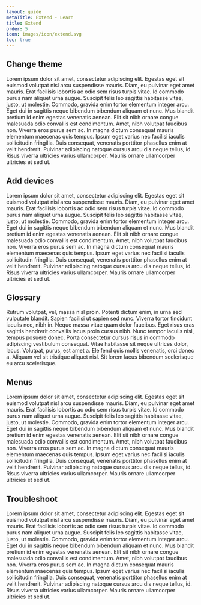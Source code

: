 ```yaml
---
layout: guide
metaTitle: Extend - Learn
title: Extend
order: 5
icon: images/icon/extend.svg
toc: true
---
```


## Change theme

Lorem ipsum dolor sit amet, consectetur adipiscing elit. Egestas eget sit euismod volutpat nisl arcu suspendisse mauris. Diam, eu pulvinar eget amet mauris. Erat facilisis lobortis ac odio sem risus turpis vitae. Id commodo purus nam aliquet urna augue. Suscipit felis leo sagittis habitasse vitae, justo, ut molestie. Commodo, gravida enim tortor elementum integer arcu. Eget dui in sagittis neque bibendum bibendum aliquam et nunc. Mus blandit pretium id enim egestas venenatis aenean. Elit sit nibh ornare congue malesuada odio convallis est condimentum. Amet, nibh volutpat faucibus non. Viverra eros purus sem ac. In magna dictum consequat mauris elementum maecenas quis tempus. Ipsum eget varius nec facilisi iaculis sollicitudin fringilla. Duis consequat, venenatis porttitor phasellus enim at velit hendrerit. Pulvinar adipiscing natoque cursus arcu dis neque tellus, id. Risus viverra ultricies varius ullamcorper. Mauris ornare ullamcorper ultricies et sed ut.

## Add devices

Lorem ipsum dolor sit amet, consectetur adipiscing elit. Egestas eget sit euismod volutpat nisl arcu suspendisse mauris. Diam, eu pulvinar eget amet mauris. Erat facilisis lobortis ac odio sem risus turpis vitae. Id commodo purus nam aliquet urna augue. Suscipit felis leo sagittis habitasse vitae, justo, ut molestie. Commodo, gravida enim tortor elementum integer arcu. Eget dui in sagittis neque bibendum bibendum aliquam et nunc. Mus blandit pretium id enim egestas venenatis aenean. Elit sit nibh ornare congue malesuada odio convallis est condimentum. Amet, nibh volutpat faucibus non. Viverra eros purus sem ac. In magna dictum consequat mauris elementum maecenas quis tempus. Ipsum eget varius nec facilisi iaculis sollicitudin fringilla. Duis consequat, venenatis porttitor phasellus enim at velit hendrerit. Pulvinar adipiscing natoque cursus arcu dis neque tellus, id. Risus viverra ultricies varius ullamcorper. Mauris ornare ullamcorper ultricies et sed ut.

## Glossary

Rutrum volutpat, vel, massa nisl proin. Potenti dictum enim, in urna sed vulputate blandit. Sapien facilisi ut sapien sed nunc. Viverra tortor tincidunt iaculis nec, nibh in. Neque massa vitae quam dolor faucibus. Eget risus cras sagittis hendrerit convallis lacus proin cursus nibh. Nunc tempor iaculis nisl, tempus posuere donec. Porta consectetur cursus risus in commodo adipiscing vestibulum consequat. Vitae habitasse sit neque ultrices dolor, lacus. Volutpat, purus, est amet a. Eleifend quis mollis venenatis, orci donec a. Aliquam vel sit tristique aliquet nisl. Sit lorem lacus bibendum scelerisque eu arcu scelerisque.

## Menus

Lorem ipsum dolor sit amet, consectetur adipiscing elit. Egestas eget sit euismod volutpat nisl arcu suspendisse mauris. Diam, eu pulvinar eget amet mauris. Erat facilisis lobortis ac odio sem risus turpis vitae. Id commodo purus nam aliquet urna augue. Suscipit felis leo sagittis habitasse vitae, justo, ut molestie. Commodo, gravida enim tortor elementum integer arcu. Eget dui in sagittis neque bibendum bibendum aliquam et nunc. Mus blandit pretium id enim egestas venenatis aenean. Elit sit nibh ornare congue malesuada odio convallis est condimentum. Amet, nibh volutpat faucibus non. Viverra eros purus sem ac. In magna dictum consequat mauris elementum maecenas quis tempus. Ipsum eget varius nec facilisi iaculis sollicitudin fringilla. Duis consequat, venenatis porttitor phasellus enim at velit hendrerit. Pulvinar adipiscing natoque cursus arcu dis neque tellus, id. Risus viverra ultricies varius ullamcorper. Mauris ornare ullamcorper ultricies et sed ut.

## Troubleshoot

Lorem ipsum dolor sit amet, consectetur adipiscing elit. Egestas eget sit euismod volutpat nisl arcu suspendisse mauris. Diam, eu pulvinar eget amet mauris. Erat facilisis lobortis ac odio sem risus turpis vitae. Id commodo purus nam aliquet urna augue. Suscipit felis leo sagittis habitasse vitae, justo, ut molestie. Commodo, gravida enim tortor elementum integer arcu. Eget dui in sagittis neque bibendum bibendum aliquam et nunc. Mus blandit pretium id enim egestas venenatis aenean. Elit sit nibh ornare congue malesuada odio convallis est condimentum. Amet, nibh volutpat faucibus non. Viverra eros purus sem ac. In magna dictum consequat mauris elementum maecenas quis tempus. Ipsum eget varius nec facilisi iaculis sollicitudin fringilla. Duis consequat, venenatis porttitor phasellus enim at velit hendrerit. Pulvinar adipiscing natoque cursus arcu dis neque tellus, id. Risus viverra ultricies varius ullamcorper. Mauris ornare ullamcorper ultricies et sed ut.